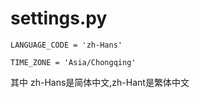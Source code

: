 # settings.py

```config
LANGUAGE_CODE = 'zh-Hans'

TIME_ZONE = 'Asia/Chongqing'
```

其中 zh-Hans是简体中文,zh-Hant是繁体中文